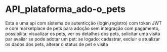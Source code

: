 # API_plataforma_ado-o_pets
Esta é uma api com sistema de autenticção (login,registro) com token JWT e com marketplace de pets para adoção sem integração com pagamento, possibilita: visualizar os pets, ver os detalhes dos pets, solicitar uma visita par avaliar se pode adotar um pet: se logado: cadastrar, excluir e atualizar os dados dos pets, alterar o status de pet e visita
